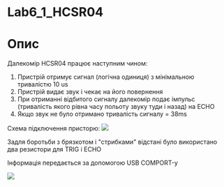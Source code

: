 # Lab6_1_HCSR04

# Опис
Далекомір HCSR04 працює наступним чином:
1. Пристрій отримує сигнал (логічна одиниця) з мінімальною тривалістю 10 us
2. Пристрій видає звук і чекає на його повернення
3. При отриманні відбитого сигналу далекомір подає імпульс (тривалість якого рівна часу польоту звуку туди і назад) на ECHO
4. Якщо звук не було отримано тривалість сигналу = 38ms


Схема підключення присторю:
![](https://i.imgur.com/MrNKz6Q.jpg)

Задля боротьби з брязкотом і "стрибками" відстані було використано два резистори для TRIG і ECHO

Інформація передається за допомогою USB COMPORT-у

![](https://i.imgur.com/cTgqw0N.jpg)
